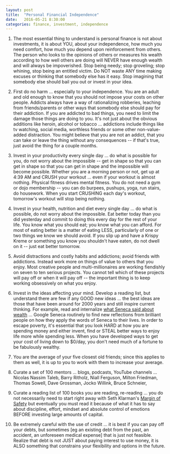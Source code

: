 ```yaml
---
layout: post
title:  "Personal Financial Independence"
date:   2016-05-21 8:30:00
categories: finance, investment, independence
---
```


1) The most essential thing to understand is personal finance is not about investments, it is about YOU, about your independence, how much you need comfort, how much you depend upon reinforcement from others. The person who looks to the opinions of others or measures his wealth according to how well others are doing will NEVER have enough wealth and will always be impoverished. Stop being needy; stop groveling; stop whining, stop being an entitled victim. Do NOT waste ANY time making excuses or thinking that somebody else has it easy. Stop imagining that somebody else should bail you out or invest in your idea.

2) First do no harm ... especially to your independence. You are an adult and old enough to know that you should not impose your costs on other people. Addicts always have a way of rationalizing robberies, leaching from friends/parents or other ways that somebody else should pay for their addiction.  If you are addicted to bad things, you need to limit the damage those things are doing to you.  It's not just about the obvious additions like heroin, alcohol or tobacco ... addictions include things like tv watching, social media, worthless friends or some other non-value-added distraction. You might believe that you are not an addict, that you can take or leave the thing without any consequences -- if that's true, just avoid the thing for a couple months.

3) Invest in your productivity every single day ... do what is possible for you, do not worry about the impossible -- get in shape so that you can get in shape so that you can get in shape and the impossible will become possible.  Whether you are a morning person or not, get up at 4:39 AM and CRUSH your workout ... even if your workout is almost nothing. Physical fitness drives mental fitness. You do not need a gym or dojo membership -- you can do burpees, pushups, yoga, run stairs, do housework. When you start CRUSHING each day's workout, tomorrow's workout will stop being nothing.

4) Invest in your health, nutrition and diet every single day ... do what is possible, do not worry about the impossible.  Eat better today than you did yesterday and commit to doing this every day for the rest of your life. You know what you should eat; you know what you can afford. For most of eating better is a matter of eating LESS, particularly of one or two things we know we should avoid. If you slip up and have a Krispy Kreme or something you know you shouldn't have eaten, do not dwell on it -- just eat better tomorrow.

5) Avoid distractions and costly habits and addictions; avoid friends with addictions. Instead work more on things of value to others that you enjoy. Most creative people and multi-millionaires are working fiendishly on seven to ten serious projects. You cannot tell which of these projects will pay off or when it will pay off -- the important thing is to keep working obsessively on what you enjoy.

6) Invest in the ideas affecting your mind. Develop a reading list, but understand there are few if any GOOD new ideas ... the best ideas are those that have been around for 2000 years and still inspire current thinking. For example, read and internalize [what Seneca said about wealth](https://25iq.com/2015/05/28/a-dozen-things-ive-learned-from-seneca-the-younger-about-venture-capital-startups-business-and-life/) ... Google Seneca routinely to find new reflections from brilliant people on how they apply the words of Seneca to their lives.  In order to escape poverty, it's essential that you look HARD at how you are spending money and either invent, find or STEAL better ways to enjoy life more while spending less. When you have developed ways to get your cost of living down to $0/day, you don't need much of a fortune to be fabulously wealthy.

7) You are the average of your five closest old friends; since this applies to them as well, it is up to you to work with them to increase your average.

8) Curate a set of 100 mentors ... blogs, podcasts, YouTube channels ... Nicolas Nassim Taleb, Barry Ritholz, Niall Ferguson, Milton Friedman, Thomas Sowell, Dave Grossman, Jocko Willink, Bruce Schneier,

9) Curate a reading list of 100 books you are reading, re-reading ... you do not necessarily need to start right away with Seth Klarman's [Margin of Safety](https://files.leopolds.com/books/Margin.of.Safety.1st.Edition.1991.Klarman.pdf) but eventually you must read it because of what it has to say about discipline, effort, mindset and absolute control of emotions BEFORE investing large amounts of capital.

10) Be extremely careful with the use of credit ... it is best if you can pay off your debts, but sometimes [eg an existing debt from the past, an accident, an unforeseen medical expense] that is just not feasible.  Realize that debt is not JUST about paying interest to use money, it is ALSO something that constrains your flexibility and options in the future.  
